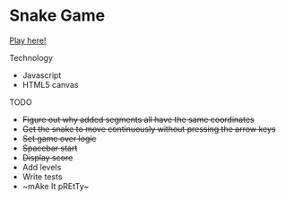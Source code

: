 # Snake Game
[Play here!](http://www.ashleywchu.com/snake/)

Technology
  - Javascript
  - HTML5 canvas

TODO
  - ~~Figure out why added segments all have the same coordinates~~
  - ~~Get the snake to move continuously without pressing the arrow keys~~
  - ~~Set game over logic~~
  - ~~Spacebar start~~
  - ~~Display score~~
  - Add levels
  - Write tests
  - ~mAke It pREtTy~

